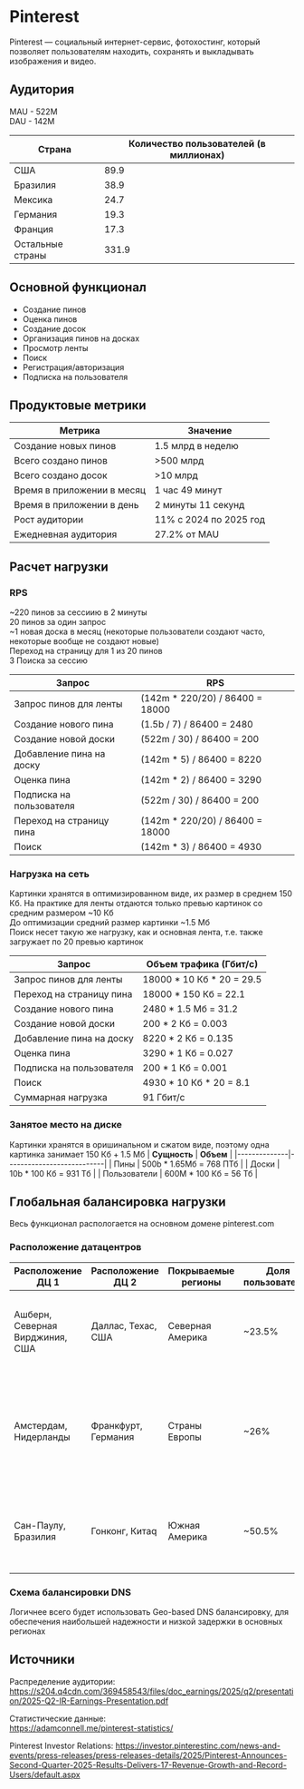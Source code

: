 # Pinterest
Pinterest — социальный интернет-сервис, фотохостинг, который позволяет пользователям находить, сохранять и выкладывать изображения и видео. 

## Аудитория
MAU - 522М  
DAU - 142M

| **Страна**               | **Количество пользователей (в миллионах)** |
|--------------------------|--------------------------------------------|
| США                      | 89.9                                       |
| Бразилия                 | 38.9                                       |
| Мексика                  | 24.7                                       |
| Германия                 | 19.3                                       |
| Франция                  | 17.3                                       |
| Остальные страны         | 331.9                                      |

## Основной функционал
- Создание пинов
- Оценка пинов
- Создание досок
- Организация пинов на досках
- Просмотр ленты
- Поиск
- Регистрация/авторизация
- Подписка на пользователя

## Продуктовые метрики

| **Метрика**                | **Значение**                             |
|----------------------------|------------------------------------------|
| Создание новых пинов       | 1.5 млрд в неделю                        |
| Всего создано пинов        | >500 млрд                                |
| Всего создано досок        | >10 млрд                                 |
| Время в приложении в месяц | 1 час 49 минут                           |
| Время в приложении в день  | 2 минуты 11 секунд                       |
| Рост аудитории             | 11% с 2024 по 2025 год                   |
| Ежедневная аудитория       | 27.2% от MAU                             |


## Расчет нагрузки

### RPS
~220 пинов за сессиию в 2 минуты<br>
20 пинов за один запрос<br>
~1 новая доска в месяц (некоторые пользователи создают часто, некоторые вообще не создают новые)<br>
Переход на страницу для 1 из 20 пинов<br>
3 Поиска за сессию<br>

| **Запрос**               | **RPS**                         |
|--------------------------|---------------------------------|
| Запрос пинов для ленты   | (142m * 220/20) / 86400 = 18000 |
| Создание нового пина     | (1.5b / 7) / 86400 = 2480       |
| Создание новой доски     | (522m / 30) / 86400 = 200       |
| Добавление пина на доску | (142m * 5) / 86400 = 8220       |
| Оценка пина              | (142m * 2) / 86400 = 3290       |
| Подписка на пользователя | (522m / 30) / 86400 = 200       |
| Переход на страницу пина | (142m * 220/20) / 86400 = 18000 |
| Поиск                    | (142m * 3) / 86400 = 4930       |

### Нагрузка на сеть
Картинки хранятся в оптимизированном виде, их размер в среднем 150 Кб. На практике для ленты отдаются только превью картинок со средним размером ~10 Кб<br>
До оптимизации средний размер картинки ~1.5 Мб<br>
Поиск несет такую же нагрузку, как и основная лента, т.е. также загружает по 20 превью картинок

| **Запрос**               | **Объем трафика (Гбит/с)** |
|--------------------------|----------------------------|
| Запрос пинов для ленты   | 18000 * 10 Кб * 20 = 29.5  |
| Переход на страницу пина | 18000 * 150 Кб = 22.1      |
| Создание нового пина     | 2480 * 1.5 Мб = 31.2       |
| Создание новой доски     | 200 * 2 Кб = 0.003         |
| Добавление пина на доску | 8220 * 2 Кб = 0.135        |
| Оценка пина              | 3290 * 1 Кб = 0.027        |
| Подписка на пользователя | 200 * 1 Кб = 0.001         |
| Поиск                    | 4930 * 10 Кб * 20 = 8.1    |
| Суммарная нагрузка       | 91 Гбит/с                  |


### Занятое место на диске

Картинки хранятся в оришинальном и сжатом виде, поэтому одна картинка занимает 150 Кб + 1.5 Мб
| **Сущность** | **Объем**                 |
|--------------|---------------------------|
| Пины         | 500b * 1.65Мб = 768 ПТб   |
| Доски        | 10b * 100 Кб = 931 Тб     |
| Пользователи | 600M * 100 Кб = 56 Тб     |

## Глобальная балансировка нагрузки

Весь функционал распологается на основном домене pinterest.com

### Расположение датацентров
| Расположение ДЦ 1               | Расположение ДЦ 2     | Покрываемые регионы | Доля пользователей | Обоснование                                                                                       |
|---------------------------------|-----------------------|---------------------|--------------------|---------------------------------------------------------------------------------------------------|
| Ашберн, Северная Вирджиния, США | Даллас, Техас, США    | Северная Америка    | ~23.5%             | Второй по количеству пользователей рынок, первый по среднему доходу с пользователя                |
| Амстердам, Нидерланды           | Франкфурт, Германия   | Страны Европы       | ~26%               | Первый по размеру рынок, средний доход с пользователя выше, чем в остальном мире (за вычетом США) |
| Сан-Паулу, Бразилия             | Гонконг, Китаq        | Южная Америка       | ~50.5%             | Минимальная задержка в регионах с большой долей рынка, но низкой прибылью                         |

### Схема балансировки DNS

Логичнее всего будет использовать Geo-based DNS балансировку, для обеспечения наибольшей надежности и низкой задержки в основных регионах

## Источники
Распределение аудитории:  
https://s204.q4cdn.com/369458543/files/doc_earnings/2025/q2/presentation/2025-Q2-IR-Earnings-Presentation.pdf   

Статистические данные:  
https://adamconnell.me/pinterest-statistics/  

Pinterest Investor Relations:
https://investor.pinterestinc.com/news-and-events/press-releases/press-releases-details/2025/Pinterest-Announces-Second-Quarter-2025-Results-Delivers-17-Revenue-Growth-and-Record-Users/default.aspx
